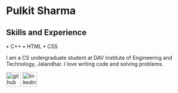 # Pulkit Sharma

## Skills and Experience
• C++
• HTML
• CSS

I am a CS undergraduate student at DAV Institute of Engineering and Technology, Jalandhar.
I love writing code and solving problems.

 


[<img src='https://cdn.jsdelivr.net/npm/simple-icons@3.0.1/icons/github.svg' alt='github' height='40'>](https://github.com/Pulkitspace)  [<img src='https://cdn.jsdelivr.net/npm/simple-icons@3.0.1/icons/linkedin.svg' alt='linkedin' height='40'>](https://www.linkedin.com/in/pulkit-sharma-591805248)  
